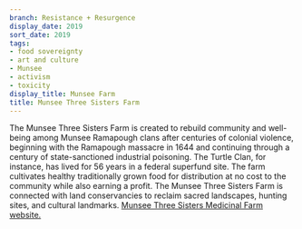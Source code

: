 ```yaml
---
branch: Resistance + Resurgence
display_date: 2019
sort_date: 2019
tags:
- food sovereignty
- art and culture
- Munsee
- activism
- toxicity
display_title: Munsee Farm
title: Munsee Three Sisters Farm
---
```

The Munsee Three Sisters Farm is created to rebuild community and well-being among Munsee Ramapough clans after centuries of colonial violence, beginning with the Ramapough massacre in 1644 and continuing through a century of state-sanctioned industrial poisoning. The Turtle Clan, for instance, has lived for 56 years in a federal superfund site. The farm cultivates healthy traditionally grown food for distribution at no cost to the community while also earning a profit. The Munsee Three Sisters Farm is connected with land conservancies to reclaim sacred landscapes, hunting sites, and cultural landmarks. 
[Munsee Three Sisters Medicinal Farm website.](https://munseethreesisters.org/)
